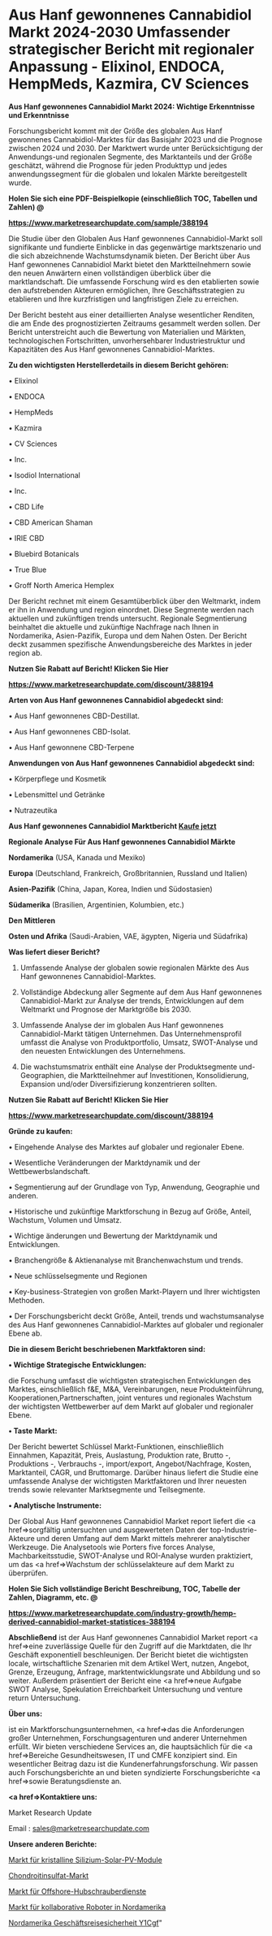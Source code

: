 # Aus Hanf gewonnenes Cannabidiol Markt 2024-2030 Umfassender strategischer Bericht mit regionaler Anpassung - Elixinol, ENDOCA, HempMeds, Kazmira, CV Sciences

<strong>Aus Hanf gewonnenes Cannabidiol Markt 2024: Wichtige Erkenntnisse und Erkenntnisse</strong>

Forschungsbericht kommt mit der Größe des globalen Aus Hanf gewonnenes Cannabidiol-Marktes für das Basisjahr 2023 und die Prognose zwischen 2024 und 2030. Der Marktwert wurde unter Berücksichtigung der Anwendungs-und regionalen Segmente, des Marktanteils und der Größe geschätzt, während die Prognose für jeden Produkttyp und jedes anwendungssegment für die globalen und lokalen Märkte bereitgestellt wurde.



<strong>Holen Sie sich eine PDF-Beispielkopie (einschließlich TOC, Tabellen und Zahlen) @
</strong>

<strong><a href=https://www.marketresearchupdate.com/sample/388194>

<strong>https://www.marketresearchupdate.com/sample/388194</u></font></a></strong></strong>

Die Studie über den Globalen Aus Hanf gewonnenes Cannabidiol-Markt soll signifikante und fundierte Einblicke in das gegenwärtige marktszenario und die sich abzeichnende Wachstumsdynamik bieten. Der Bericht über Aus Hanf gewonnenes Cannabidiol Markt bietet den Marktteilnehmern sowie den neuen Anwärtern einen vollständigen überblick über die marktlandschaft. Die umfassende Forschung wird es den etablierten sowie den aufstrebenden Akteuren ermöglichen, Ihre Geschäftsstrategien zu etablieren und Ihre kurzfristigen und langfristigen Ziele zu erreichen.

Der Bericht besteht aus einer detaillierten Analyse wesentlicher Renditen, die am Ende des prognostizierten Zeitraums gesammelt werden sollen. Der Bericht unterstreicht auch die Bewertung von Materialien und Märkten, technologischen Fortschritten, unvorhersehbarer Industriestruktur und Kapazitäten des Aus Hanf gewonnenes Cannabidiol-Marktes.



<strong>Zu den wichtigsten Herstellerdetails in diesem Bericht gehören:</strong>

• Elixinol

• ENDOCA

• HempMeds

• Kazmira

• CV Sciences

• Inc.

• Isodiol International

• Inc.

• CBD Life

• CBD American Shaman

• IRIE CBD

• Bluebird Botanicals

• True Blue

• Groff North America Hemplex

Der Bericht rechnet mit einem Gesamtüberblick über den Weltmarkt, indem er ihn in Anwendung und region einordnet. Diese Segmente werden nach aktuellen und zukünftigen trends untersucht. Regionale Segmentierung beinhaltet die aktuelle und zukünftige Nachfrage nach Ihnen in Nordamerika, Asien-Pazifik, Europa und dem Nahen Osten. Der Bericht deckt zusammen spezifische Anwendungsbereiche des Marktes in jeder region ab.



<strong>Nutzen Sie Rabatt auf Bericht! Klicken Sie Hier
</strong>

<strong><a href=https://www.marketresearchupdate.com/discount/388194>https://www.marketresearchupdate.com/discount/388194</b></u></font></strong></a>



<strong>Arten von Aus Hanf gewonnenes Cannabidiol abgedeckt sind:</strong>

• Aus Hanf gewonnenes CBD-Destillat.

• Aus Hanf gewonnenes CBD-Isolat.

• Aus Hanf gewonnene CBD-Terpene



<strong>Anwendungen von Aus Hanf gewonnenes Cannabidiol abgedeckt sind:</strong>

• Körperpflege und Kosmetik

• Lebensmittel und Getränke

• Nutrazeutika



<strong>Aus Hanf gewonnenes Cannabidiol Marktbericht <a href=https://www.marketresearchupdate.com/buynow/388194>Kaufe jetzt</a></strong>



<strong>Regionale Analyse Für Aus Hanf gewonnenes Cannabidiol Märkte</strong>



<strong>Nordamerika</strong> (USA, Kanada und Mexiko)



<strong>Europa</strong> (Deutschland, Frankreich, Großbritannien, Russland und Italien)



<strong>Asien-Pazifik</strong> (China, Japan, Korea, Indien und Südostasien)



<strong>Südamerika</strong> (Brasilien, Argentinien, Kolumbien, etc.)



<strong>Den Mittleren</strong> 

<strong>Osten und Afrika</strong> (Saudi-Arabien, VAE, ägypten, Nigeria und Südafrika)



<strong>Was liefert dieser Bericht?</strong>

1. Umfassende Analyse der globalen sowie regionalen Märkte des Aus Hanf gewonnenes Cannabidiol-Marktes.

2. Vollständige Abdeckung aller Segmente auf dem Aus Hanf gewonnenes Cannabidiol-Markt zur Analyse der trends, Entwicklungen auf dem Weltmarkt und Prognose der Marktgröße bis 2030.

3. Umfassende Analyse der im globalen Aus Hanf gewonnenes Cannabidiol-Markt tätigen Unternehmen. Das Unternehmensprofil umfasst die Analyse von Produktportfolio, Umsatz, SWOT-Analyse und den neuesten Entwicklungen des Unternehmens.

4. Die wachstumsmatrix enthält eine Analyse der Produktsegmente und-Geographien, die Marktteilnehmer auf Investitionen, Konsolidierung, Expansion und/oder Diversifizierung konzentrieren sollten.



<strong>Nutzen Sie Rabatt auf Bericht! Klicken Sie Hier
</strong>

<strong><a href=https://www.marketresearchupdate.com/discount/388194>https://www.marketresearchupdate.com/discount/388194</b></u></font></strong></a>



<strong>Gründe zu kaufen:</strong>

• Eingehende Analyse des Marktes auf globaler und regionaler Ebene.

• Wesentliche Veränderungen der Marktdynamik und der Wettbewerbslandschaft.

• Segmentierung auf der Grundlage von Typ, Anwendung, Geographie und anderen.

• Historische und zukünftige Marktforschung in Bezug auf Größe, Anteil, Wachstum, Volumen und Umsatz.

• Wichtige änderungen und Bewertung der Marktdynamik und Entwicklungen.

• Branchengröße &amp; Aktienanalyse mit Branchenwachstum und trends.

• Neue schlüsselsegmente und Regionen

• Key-business-Strategien von großen Markt-Playern und Ihrer wichtigsten Methoden.

• Der Forschungsbericht deckt Größe, Anteil, trends und wachstumsanalyse des Aus Hanf gewonnenes Cannabidiol-Marktes auf globaler und regionaler Ebene ab.



<strong>Die in diesem Bericht beschriebenen Marktfaktoren sind:</strong>



<strong>• Wichtige Strategische Entwicklungen:</strong>

die Forschung umfasst die wichtigsten strategischen Entwicklungen des Marktes, einschließlich f&amp;E, M&amp;A, Vereinbarungen, neue Produkteinführung, Kooperationen,Partnerschaften, joint ventures und regionales Wachstum der wichtigsten Wettbewerber auf dem Markt auf globaler und regionaler Ebene.



<strong>• Taste Markt:</strong>

Der Bericht bewertet Schlüssel Markt-Funktionen, einschließlich Einnahmen, Kapazität, Preis, Auslastung, Produktion rate, Brutto -, Produktions -, Verbrauchs -, import/export, Angebot/Nachfrage, Kosten, Marktanteil, CAGR, und Bruttomarge. Darüber hinaus liefert die Studie eine umfassende Analyse der wichtigsten Marktfaktoren und Ihrer neuesten trends sowie relevanter Marktsegmente und Teilsegmente.



<strong>• Analytische Instrumente:</strong>

Der Global Aus Hanf gewonnenes Cannabidiol Market report liefert die <a href=>sorgf</a>ältig untersuchten und ausgewerteten Daten der top-Industrie-Akteure und deren Umfang auf dem Markt mittels mehrerer analytischer Werkzeuge. Die Analysetools wie Porters five forces Analyse, Machbarkeitsstudie, SWOT-Analyse und ROI-Analyse wurden praktiziert, um das <a href=>Wachstum</a> der schlüsselakteure auf dem Markt zu überprüfen.



<strong>Holen Sie Sich vollständige Bericht Beschreibung, TOC, Tabelle der Zahlen, Diagramm, etc. @ </strong>

<strong><a href=https://www.marketresearchupdate.com/industry-growth/hemp-derived-cannabidiol-market-statistices-388194>https://www.marketresearchupdate.com/industry-growth/hemp-derived-cannabidiol-market-statistices-388194</a></font></strong>



<strong>Abschließend</strong> ist der Aus Hanf gewonnenes Cannabidiol Market report <a href=>eine</a> zuverlässige Quelle für den Zugriff auf die Marktdaten, die Ihr Geschäft exponentiell beschleunigen. Der Bericht bietet die wichtigsten locale, wirtschaftliche Szenarien mit dem Artikel Wert, nutzen, Angebot, Grenze, Erzeugung, Anfrage, marktentwicklungsrate und Abbildung und so weiter. Außerdem präsentiert der Bericht eine <a href=>neue</a> Aufgabe SWOT Analyse, Spekulation Erreichbarkeit Untersuchung und venture return Untersuchung.



<strong>Über uns:</strong>

 ist ein Marktforschungsunternehmen, <a href=>das</a> die Anforderungen großer Unternehmen, Forschungsagenturen und anderer Unternehmen erfüllt. Wir bieten verschiedene Services an, die hauptsächlich für die <a href=>Bereiche</a> Gesundheitswesen, IT und CMFE konzipiert sind. Ein wesentlicher Beitrag dazu ist die Kundenerfahrungsforschung. Wir passen auch Forschungsberichte an und bieten syndizierte Forschungsberichte <a href=>sowie</a> Beratungsdienste an.



<strong><a href=>Kontaktiere uns:</a></strong>

Market Research Update

Email : sales@marketresearchupdate.com



<strong>Unsere anderen Berichte:</strong>

<a href=https://www.linkedin.com/pulse/crystalline-silicon-solar-pv-modules-market-expects-see>Markt für kristalline Silizium-Solar-PV-Module</a>

<a href=https://www.linkedin.com/pulse/chondroitin-sulphate-market-size-share-outlook-growth>Chondroitinsulfat-Markt</a>

<a href=https://www.linkedin.com/pulse/offshore-helicopter-services-market-outlooks>Markt für Offshore-Hubschrauberdienste</a>

<a href=https://www.linkedin.com/pulse/north-america-collaborative-robots-market-2023-2030>Markt für kollaborative Roboter in Nordamerika</a>

<a href=https://www.linkedin.com/pulse/north-america-corporate-travel-security-y1cgf/>Nordamerika Geschäftsreisesicherheit Y1Cgf</a>"
